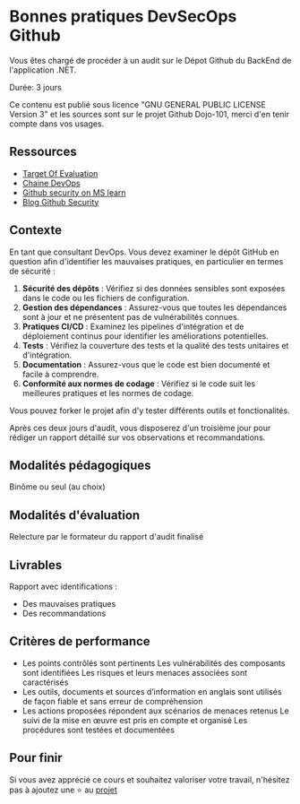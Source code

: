 # Bonnes pratiques DevSecOps Github

Vous êtes chargé de procéder à un audit sur le Dépot Github du BackEnd de l'application .NET.

Durée: 3 jours

Ce contenu est publié sous licence "GNU GENERAL PUBLIC LICENSE Version 3" et les sources sont sur le projet Github Dojo-101, merci d'en tenir compte dans vos usages.

## Ressources

* [Target Of Evaluation](https://github.com/Aif4thah/VulnerableLightApp)
* [Chaine DevOps](https://learn.microsoft.com/fr-fr/azure/cloud-adoption-framework/ready/considerations/devops-toolchain#azure-devops-and-github-toolchain)
* [Github security on MS learn](https://learn.microsoft.com/en-us/collections/rqymc6yw8q5rey)
* [Blog Github Security](https://github.blog/category/security/)


## Contexte

En tant que consultant DevOps. Vous devez examiner le dépôt GitHub en question afin d'identifier les mauvaises pratiques, en particulier en termes de sécurité :

1. **Sécurité des dépôts** : Vérifiez si des données sensibles sont exposées dans le code ou les fichiers de configuration.
2. **Gestion des dépendances** : Assurez-vous que toutes les dépendances sont à jour et ne présentent pas de vulnérabilités connues.
3. **Pratiques CI/CD** : Examinez les pipelines d'intégration et de déploiement continus pour identifier les améliorations potentielles.
4. **Tests** : Vérifiez la couverture des tests et la qualité des tests unitaires et d'intégration.
5. **Documentation** : Assurez-vous que le code est bien documenté et facile à comprendre.
6. **Conformité aux normes de codage** : Vérifiez si le code suit les meilleures pratiques et les normes de codage.

Vous pouvez forker le projet afin d'y tester différents outils et fonctionalités.

Après ces deux jours d'audit, vous disposerez d'un troisième jour pour rédiger un rapport détaillé sur vos observations et recommandations.


## Modalités pédagogiques

Binôme ou seul (au choix)

## Modalités d'évaluation

Relecture par le formateur du rapport d'audit finalisé

## Livrables

Rapport avec identifications :

* Des mauvaises pratiques
* Des recommandations

## Critères de performance

* Les points contrôlés sont pertinents Les vulnérabilités des composants sont identifiées Les risques et leurs menaces associées sont caractérisés 
* Les outils, documents et sources d’information en anglais sont utilisés de façon fiable et sans erreur de compréhension
* Les actions proposées répondent aux scénarios de menaces retenus Le suivi de la mise en œuvre est pris en compte et organisé Les procédures sont testées et documentées

## Pour finir

Si vous avez apprécié ce cours et souhaitez valoriser votre travail, n'hésitez pas à ajoutez une ⭐ au [projet](https://github.com/Aif4thah/Dojo-101)